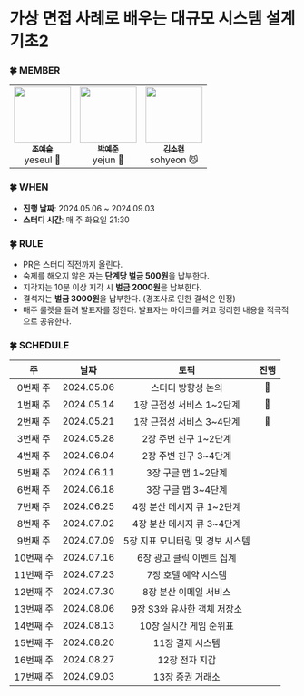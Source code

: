 # 가상 면접 사례로 배우는 대규모 시스템 설계 기초2

### 🍀 MEMBER

<table>
    <td align="center"><a href="https://github.com/yeseul106"><img src="https://github.com/yeseul106.png" width="100px;" alt=""/><br /><sub><b>조예슬</b></sub></a><br />yeseul 🦁</a></td>
    <td align="center"><a href="https://github.com/jun02160"><img src="https://github.com/jun02160.png" width="100px;" alt=""/><br /><sub><b>박예준</b></sub></a><br />yejun 🐥</a></td>
    <td align="center"><a href="https://github.com/thguss"><img src="https://github.com/thguss.png" width="100px;" alt=""/><br /><sub><b>김소현</b></sub></a><br />sohyeon 😼</a></td>
  </tr>
</table>


### 🍀 WHEN

* **진행 날짜**: 2024.05.06 ~ 2024.09.03
* **스터디 시간**: 매 주 화요일 21:30


### 🍀 RULE

- PR은 스터디 직전까지 올린다.
- 숙제를 해오지 않은 자는 **단계당 벌금 500원**을 납부한다.
- 지각자는 10분 이상 지각 시 **벌금 2000원**을 납부한다.
- 결석자는 **벌금 3000원**을 납부한다. (경조사로 인한 결석은 인정)
- 매주 룰렛을 돌려 발표자를 정한다. 발표자는 마이크를 켜고 정리한 내용을 적극적으로 공유한다.


### 🍀 SCHEDULE

|   주    |     날짜     |        토픽      | 진행|
|:------:|:----------:|:----------------:|:---:|
| 0번째 주  | 2024.05.06 | 스터디 방향성 논의 |👣|
| 1번째 주  | 2024.05.14 | 1장 근접성 서비스 1~2단계 |👣|
| 2번째 주  | 2024.05.21 | 1장 근접성 서비스 3~4단계 |🔄|
| 3번째 주  | 2024.05.28 | 2장 주변 친구 1~2단계 |
| 4번째 주  | 2024.06.04 | 2장 주변 친구 3~4단계 |
| 5번째 주  | 2024.06.11 | 3장 구글 맵 1~2단계 |
| 6번째 주  | 2024.06.18 | 3장 구글 맵 3~4단계 |
| 7번째 주  | 2024.06.25 | 4장 분산 메시지 큐 1~2단계 |
| 8번째 주  | 2024.07.02 | 4장 분산 메시지 큐 3~4단계 |
| 9번째 주  | 2024.07.09 | 5장 지표 모니터링 및 경보 시스템 |
| 10번째 주 | 2024.07.16 | 6장 광고 클릭 이벤트 집계 |
| 11번째 주 | 2024.07.23 | 7장 호텔 예약 시스템 |
| 12번째 주 | 2024.07.30 | 8장 분산 이메일 서비스 |
| 13번째 주 | 2024.08.06 | 9장 S3와 유사한 객체 저장소 |
| 14번째 주 | 2024.08.13 | 10장 실시간 게임 순위표 |
| 15번째 주 | 2024.08.20 | 11장 결제 시스템 |
| 16번째 주 | 2024.08.27 | 12장 전자 지갑 |
| 17번째 주 | 2024.09.03 | 13장 증권 거래소 |
